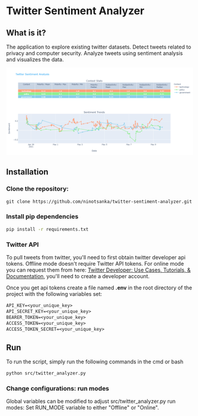 # Twitter Sentiment Analyzer

## What is it?

The application to explore existing twitter datasets. Detect tweets related to privacy and computer
security. Analyze tweets using sentiment analysis and visualizes the data.


![Display](assets/display.png)

## Installation

### Clone the repository:

```
git clone https://github.com/ninotsanka/twitter-sentiment-analyzer.git
```

### Install pip dependencies

```bash
pip install -r requirements.txt
```
### Twitter API

To pull tweets from twitter, you'll need to first obtain twitter developer api tokens. Offline mode doesn't require Twitter API tokens. For online mode you can request them from here: [Twitter Developer: Use Cases, Tutorials, & Documentation](https://developer.twitter.com/en), you'll need to create a developer account.

Once you get api tokens create a file named **.env** in the root directory of the project with the following variables set:

```
API_KEY=<your_unique_key>
API_SECRET_KEY=<your_unique_key>
BEARER_TOKEN=<your_unique_key>
ACCESS_TOKEN=<your_unique_key>
ACCESS_TOKEN_SECRET=<your_unique_key>
```

## Run

To run the script, simply run the following commands in the cmd or bash

```bash
python src/twitter_analyzer.py
```

### Change configurations: run modes
Global variables can be modified to adjust src/twitter_analyzer.py run modes: Set RUN_MODE variable to either "Offline" or "Online".
